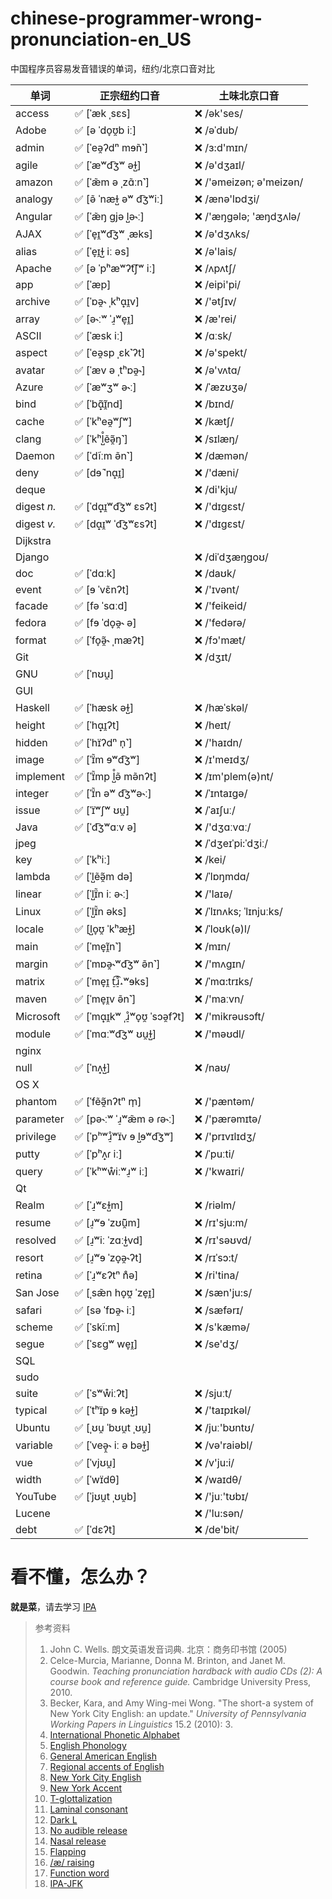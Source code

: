 # chinese-programmer-wrong-pronunciation-en\_US

中国程序员容易发音错误的单词，纽约/北京口音对比

| 单词 | **正宗纽约口音** | **土味北京口音** |
| ---- | ------- | ------- |
| access | ✅ [ˈæk ˌsɛs] | ❌ /ək'ses/ |
| Adobe | ✅ [ə ˈdo̞ʊ̯b iː] | ❌ /əˈdub/ |
| admin | ✅ [ˈeə̯ʔdⁿ mɘ̃n˺] | ❌ /ɜ:d'mɪn/ |
| agile | ✅ [ˈæʷd͡ʒʷ əɫ̺] | ❌ /ə'dʒaɪl/ |
| amazon | ✅ [ˈæ̃m ə ˌzɑ̃ːn˺] | ❌ /'əmeizən; ə'meizən/ |
| analogy | ✅ [ə̃ ˈnæɫ̺ əʷ d͡ʒʷiː] | ❌ /ænə'lɒdʒi/ |
| Angular | ✅ [ˈæ̃ŋ ɡjə l̺ə˞ː] | ❌ /'æŋɡələ; 'æŋdʒʌlə/ |
| AJAX | ✅ [ˈe̞ɪ̯ʷd͡ʒʷ ˌæks] | ❌ /ə'dʒʌks/ |
| alias | ✅ [ˈe̞ɪ̯ɫ̺ iː əs] | ❌ /ə'lais/ |
| Apache | ✅ [ə ˈpʰæʷʔt͡ʃʷ iː] | ❌ /ʌpʌtʃ/ |
| app | ✅ [ˈæp] | ❌ /eipi'pi/ |
| archive | ✅ [ˈɒə̯˞ ˌkʰɑ̟ɪ̯v] | ❌ /'ətʃɪv/ |
| array | ✅ [ə˞ːʷ ˈɹ̠ʷe̞ɪ̯] | ❌ /æ'rei/ |
| ASCII | ✅ [ˈæsk iː] | ❌ /ɑːsk/ |
| aspect | ✅ [ˈeə̯sp ˌɛk˺ʔt] | ❌ /ə'spekt/ |
| avatar | ✅ [ˈæv ə ˌtʰɒə̯˞] | ❌ /ə'vʌtɑ/ |
| Azure | ✅ [ˈæʷʒʷ ə˞ː] | ❌ /ˈæzʊʒə/ |
| bind | ✅ [ˈbɑ̟̃ɪ̯̃nd] | ❌ /bɪnd/ |
| cache | ✅ [ˈkʰeə̯ʷʃʷ] | ❌ /kætʃ/ |
| clang | ✅ [ˈkʰl̺̊ẽə̯̃ŋ˺] | ❌ /sɪlæŋ/ |
| Daemon | ✅ [ˈdĩːm ə̃n˺] | ❌ /dæmən/ |
| deny | ✅ [dɘ̃ ˈnɑ̟ɪ̯] | ❌ /'dæni/ |
| deque |  | ❌ /di'kju/ |
| digest _n._ | ✅ [ˈdɑ̟ɪ̯ʷd͡ʒʷ ɛsʔt] | ❌ /'dɪgɛst/ |
| digest _v._ | ✅ [dɑ̟ɪ̯ʷ ˈd͡ʒʷɛsʔt] | ❌ /'dɪgɛst/ |
| Dijkstra |  |  |
| Django |  | ❌ /diˈdʒæŋɡoʊ/ |
| doc | ✅ [ˈdɑːk] | ❌ /daʊk/ |
| event | ✅ [ɘ ˈvɛ̃nʔt] | ❌ /'ɪvənt/ |
| facade | ✅ [fə ˈsɑːd] | ❌ /'feikeid/ |
| fedora | ✅ [fɘ ˈdo̞ə̯˞ ə] | ❌ /'fedərə/ |
| format | ✅ [ˈfo̞ə̯̃˞ ˌmæʔt] | ❌ /fɔ'mæt/ |
| Git |  | ❌ /dʒɪt/ |
| GNU | ✅ [ˈnʊu̯] |  |
| GUI |  |  |
| Haskell | ✅ [ˈhæsk əɫ̺] | ❌ /hæˈskəl/ |
| height | ✅ [ˈhɑ̟ɪ̯ʔt] | ❌ /heɪt/ |
| hidden | ✅ [ˈhɪ̈ʔdⁿ n̩˺] | ❌ /'haɪdn/ |
| image | ✅ [ˈɪ̈̃m ɘʷd͡ʒʷ] | ❌ /ɪ'meɪdʒ/ |
| implement | ✅ [ˈɪ̈̃mp l̺̊ə̃ mə̃nʔt] | ❌ /ɪm'plem(ə)nt/ |
| integer | ✅ [ˈɪ̈̃n əʷ d͡ʒʷə˞ː] | ❌ /ˈɪntaɪgə/ |
| issue | ✅ [ˈɪ̈ʷʃʷ ʊu̯] | ❌ /ˈaɪʃuː/ |
| Java | ✅ [ˈd͡ʒʷɑːv ə] | ❌ /'dʒɑːvɑː/ |
| jpeg |  | ❌ /ˈdʒeɪˈpi:ˈdʒiː/ |
| key | ✅ [ˈkʰiː] | ❌ /kei/ |
| lambda | ✅ [ˈl̺ẽə̯̃m də] | ❌ /ˈlɒŋmdɑ/ |
| linear | ✅ [ˈl̺ɪ̈̃n iː ə˞ː] | ❌ /'laɪə/ |
| Linux | ✅ [ˈl̺ɪ̈̃n əks] | ❌ /ˈlɪnʌks; ˈlɪnjuːks/ |
| locale | ✅ [l̺o̞ʊ̯ ˈkʰæɫ̺] | ❌ /ˈloʊk(ə)l/ |
| main | ✅ [ˈme̞ɪ̯̃n˺] | ❌ /mɪn/ |
| margin | ✅ [ˈmɒə̯˞ʷd͡ʒʷ ə̃n˺] | ❌ /'mʌgɪn/ |
| matrix | ✅ [ˈme̞ɪ̯ t̠͡ɹ̠̊˔ʷɘks] | ❌ /ˈmɑ:trɪks/ |
| maven | ✅ [ˈme̞ɪ̯v ə̃n˺] | ❌ /'maːvn/ |
| Microsoft | ✅ [ˈmɑ̟ɪ̯kʷ ˌɹ̠̊ʷo̞ʊ̯ ˈsɔə̯fʔt] | ❌ /'mikrəusɔft/ |
| module | ✅ [ˈmɑːʷd͡ʒʷ ʊu̯ɫ̺] | ❌ /'məʊdl/ |
| nginx |  |  |
| null | ✅ [ˈnʌ̟ɫ̺] | ❌ /naʊ/ |
| OS X |  |  |
| phantom | ✅ [ˈfẽə̯̃nʔtⁿ m̩] | ❌ /'pæntəm/ |
| parameter | ✅ [pə˞ːʷ ˈɹ̠ʷæ̃m ə ɾə˞ː] | ❌ /'pærəmɪtə/ |
| privilege | ✅ [ˈpʰʷɹ̠̊ʷɪ̈v ɘ l̺ɘʷd͡ʒʷ] | ❌ /'prɪvɪlɪdʒ/ |
| putty | ✅ [ˈpʰʌ̟ɾ iː] | ❌ /ˈpuːti/ |
| query | ✅ [ˈkʰʷẘiːʷɹ̠ʷ iː] | ❌ /'kwaɪri/ |
| Qt |  |  |
| Realm | ✅ [ˈɹ̠ʷɛɫ̺m] | ❌ /riəlm/ |
| resume | ✅ [ɹ̠ʷɘ ˈzʊ̃ũ̯m] | ❌ /rɪ'sju:m/ |
| resolved | ✅ [ɹ̠ʷiː ˈzɑːɫ̺vd] | ❌ /rɪ'səʊvd/ |
| resort | ✅ [ɹ̠ʷɘ ˈzo̞ə̯˞ʔt] | ❌ /rɪˈsɔ:t/ |
| retina | ✅ [ˈɹ̠ʷɛʔtⁿ n̊ə] | ❌ /ri'tina/ |
| San Jose | ✅ [ˌsæ̃n ho̞ʊ̯ ˈze̞ɪ̯] | ❌ /sæn'ju:s/ |
| safari | ✅ [sə ˈfɒə̯˞ iː] | ❌ /sæfərɪ/ |
| scheme | ✅ [ˈskĩːm] | ❌ /s'kæmə/ |
| segue | ✅ [ˈsɛɡʷ we̞ɪ̯] | ❌ /se'dʒ/ |
| SQL |  |  |
| sudo |  |  |
| suite | ✅ [ˈsʷẘiːʔt] | ❌ /sjuːt/ |
| typical | ✅ [ˈtʰɪ̈p ɘ kəɫ̺] | ❌ /'taɪpɪkəl/ |
| Ubuntu | ✅ [ˌʊu̯ ˈbʊu̯t ˌʊu̯] | ❌ /juː'bʊntʊ/ |
| variable | ✅ [ˈveə̞̯˞ iː ə bəɫ̺] | ❌ /və'raiəbl/ |
| vue | ✅ [ˈvjʊu̯] | ❌ /v'ju:i/ |
| width | ✅ [ˈwɪ̈dθ] | ❌ /waɪdθ/ |
| YouTube | ✅ [ˈjʊu̯t ˌʊu̯b] | ❌ /'juː'tʊbɪ/ |
| Lucene |  | ❌ /'lu:sən/ |
| debt | ✅ [ˈdɛʔt] | ❌ /de'bit/ |


# 看不懂，怎么办？

**就是菜**，请去学习 [IPA](https://en.wikipedia.org/wiki/International_Phonetic_Alphabet)

> 参考资料
>
> 1. John C. Wells. 朗文英语发音词典. 北京：商务印书馆 (2005)
> 1. Celce-Murcia, Marianne, Donna M. Brinton, and Janet M. Goodwin. _Teaching pronunciation hardback with audio CDs (2): A course book and reference guide._ Cambridge University Press, 2010.
> 1. Becker, Kara, and Amy Wing-mei Wong. "The short-a system of New York City English: an update." _University of Pennsylvania Working Papers in Linguistics_ 15.2 (2010): 3.
> 1. [International Phonetic Alphabet](https://en.wikipedia.org/wiki/International_Phonetic_Alphabet)
> 1. [English Phonology](https://en.wikipedia.org/wiki/English_Phonology)
> 1. [General American English](https://en.wikipedia.org/wiki/General_American_English)
> 1. [Regional accents of English](https://en.wikipedia.org/wiki/Regional_accents_of_English)
> 1. [New York City English](https://en.wikipedia.org/wiki/New_York_City_English)
> 1. [New York Accent](https://en.wikipedia.org/wiki/New_York_accent)
> 1. [T-glottalization](https://en.wikipedia.org/wiki/T-glottalization)
> 1. [Laminal consonant](https://en.wikipedia.org/wiki/Laminal_consonant)
> 1. [Dark L](https://en.wikipedia.org/wiki/Voiced_dental,_alveolar_and_postalveolar_lateral_approximants#Dark_L)
> 1. [No audible release](https://en.wikipedia.org/wiki/No_audible_release)
> 1. [Nasal release](https://en.wikipedia.org/wiki/Nasal_release)
> 1. [Flapping](https://en.wikipedia.org/wiki/Flapping)
> 1. [/æ/ raising](https://en.wikipedia.org/wiki//%C3%A6/_raising)
> 1. [Function word](https://en.wikipedia.org/wiki/Function_word)
> 1. [IPA-JFK](https://github.com/b1f6c1c4/IPA-JFK)
